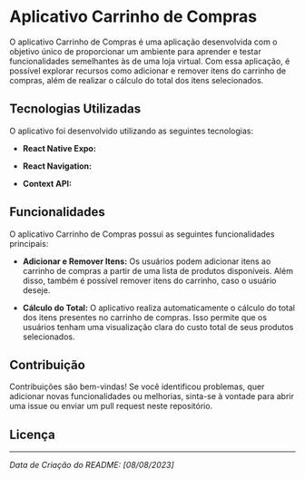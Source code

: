 # Aplicativo Carrinho de Compras

O aplicativo Carrinho de Compras é uma aplicação desenvolvida com o objetivo único de proporcionar um ambiente para aprender e testar funcionalidades semelhantes às de uma loja virtual. Com essa aplicação, é possível explorar recursos como adicionar e remover itens do carrinho de compras, além de realizar o cálculo do total dos itens selecionados.

## Tecnologias Utilizadas

O aplicativo foi desenvolvido utilizando as seguintes tecnologias:

  - **React Native Expo:** 

  - **React Navigation:** 

  - **Context API:** 

## Funcionalidades

O aplicativo Carrinho de Compras possui as seguintes funcionalidades principais:

- **Adicionar e Remover Itens:** Os usuários podem adicionar itens ao carrinho de compras a partir de uma lista de produtos disponíveis. Além disso, também é possível remover itens do carrinho, caso o usuário deseje.

- **Cálculo do Total:** O aplicativo realiza automaticamente o cálculo do total dos itens presentes no carrinho de compras. Isso permite que os usuários tenham uma visualização clara do custo total de seus produtos selecionados.

## Contribuição

Contribuições são bem-vindas! Se você identificou problemas, quer adicionar novas funcionalidades ou melhorias, sinta-se à vontade para abrir uma issue ou enviar um pull request neste repositório.

## Licença

---
*Data de Criação do README: [08/08/2023]*
